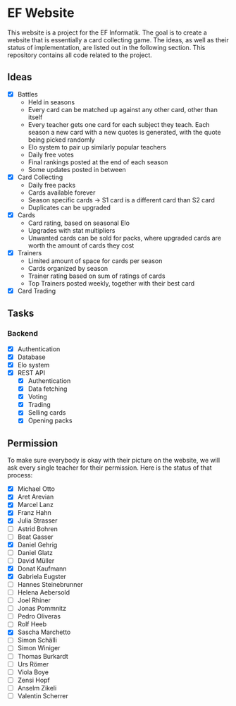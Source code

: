 # EF Website
This website is a project for the EF Informatik. The goal is to create a website that is essentially a card collecting game. The ideas, as well as their status of implementation, are listed out in the following section. This repository contains all code related to the project.
## Ideas
- [x] Battles
  - Held in seasons
  - Every card can be matched up against any other card, other than itself
  - Every teacher gets one card for each subject they teach. Each season a new card with a new quotes is generated, with the quote being picked randomly
  - Elo system to pair up similarly popular teachers
  - Daily free votes
  - Final rankings posted at the end of each season
  - Some updates posted in between
- [x] Card Collecting
  - Daily free packs
  - Cards available forever
  - Season specific cards -> S1 card is a different card than S2 card
  - Duplicates can be upgraded
- [x] Cards
  - Card rating, based on seasonal Elo
  - Upgrades with stat multipliers
  - Unwanted cards can be sold for packs, where upgraded cards are worth the amount of cards they cost
- [x] Trainers
  - Limited amount of space for cards per season
  - Cards organized by season
  - Trainer rating based on sum of ratings of cards
  - Top Trainers posted weekly, together with their best card
- [x] Card Trading
## Tasks
### Backend
- [x] Authentication
- [x] Database
- [x] Elo system
- [x] REST API
  - [x] Authentication
  - [x] Data fetching
  - [x] Voting
  - [x] Trading
  - [x] Selling cards
  - [x] Opening packs
## Permission
To make sure everybody is okay with their picture on the website, we will ask every single teacher for their permission. Here is the status of that process:
- [x] Michael Otto
- [x] Aret Arevian
- [x] Marcel Lanz
- [x] Franz Hahn
- [x] Julia Strasser
- [ ] Astrid Bohren
- [ ] Beat Gasser
- [x] Daniel Gehrig
- [ ] Daniel Glatz
- [ ] David Müller
- [x] Donat Kaufmann
- [x] Gabriela Eugster
- [ ] Hannes Steinebrunner
- [ ] Helena Aebersold
- [ ] Joel Rhiner
- [ ] Jonas Pommnitz
- [ ] Pedro Oliveras
- [ ] Rolf Heeb
- [x] Sascha Marchetto
- [ ] Simon Schälli
- [ ] Simon Winiger
- [ ] Thomas Burkardt
- [ ] Urs Römer
- [ ] Viola Boye
- [ ] Zensi Hopf
- [ ] Anselm Zikeli
- [ ] Valentin Scherrer
